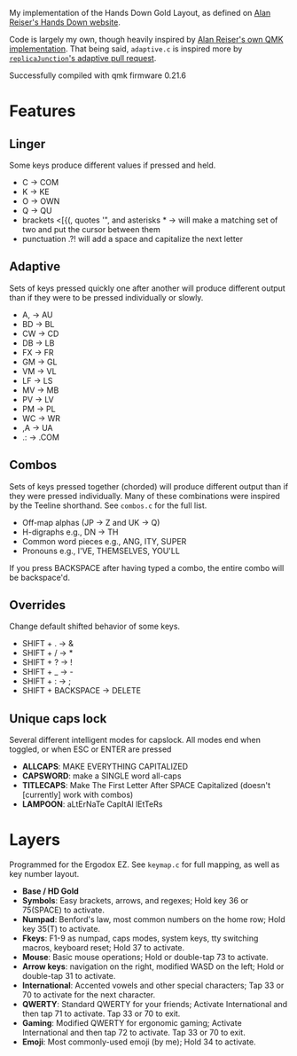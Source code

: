 My implementation of the Hands Down Gold Layout, as defined on [Alan Reiser's Hands Down website](https://sites.google.com/alanreiser.com/handsdown).

Code is largely my own, though heavily inspired by [Alan Reiser's own QMK implementation](https://github.com/moutis/HandsDown). That being said, `adaptive.c` is inspired more by [`replicaJunction`'s adaptive pull request](https://github.com/qmk/qmk_firmware/pull/14034).

Successfully compiled with qmk firmware 0.21.6

Features
========

Linger
------
Some keys produce different values if pressed and held.

  * C &rarr; COM
  * K &rarr; KE
  * O &rarr; OWN
  * Q &rarr; QU
  * brackets <[{(, quotes '", and asterisks * &rarr; will make a matching set of two and put the cursor between them
  * punctuation .?! will add a space and capitalize the next letter

Adaptive
--------
Sets of keys pressed quickly one after another will produce different output than if they were to be pressed individually or slowly.

 * A, &rarr; AU
 * BD &rarr; BL
 * CW &rarr; CD
 * DB &rarr; LB
 * FX &rarr; FR
 * GM &rarr; GL
 * VM &rarr; VL
 * LF &rarr; LS
 * MV &rarr; MB
 * PV &rarr; LV
 * PM &rarr; PL
 * WC &rarr; WR
 * ,A &rarr; UA
 * .: &rarr; .COM

Combos
------
Sets of keys pressed together (chorded) will produce different output than if they were pressed individually. Many of these combinations were inspired by the Teeline shorthand. See `combos.c` for the full list.

 * Off-map alphas (JP &rarr; Z and UK &rarr; Q)
 * H-digraphs e.g., DN &rarr; TH
 * Common word pieces e.g., ANG, ITY, SUPER
 * Pronouns e.g., I'VE, THEMSELVES, YOU'LL

If you press BACKSPACE after having typed a combo, the entire combo will be backspace'd.

Overrides
---------
Change default shifted behavior of some keys.

 * SHIFT + . &rarr; &
 * SHIFT + / &rarr; *
 * SHIFT + ? &rarr; !
 * SHIFT + _ &rarr; -
 * SHIFT + : &rarr; ;
 * SHIFT + BACKSPACE &rarr; DELETE

Unique caps lock
----------------
Several different intelligent modes for capslock. All modes end when toggled, or when ESC or ENTER are pressed

 * **ALLCAPS**: MAKE EVERYTHING CAPITALIZED
 * **CAPSWORD**: make a SINGLE word all-caps
 * **TITLECAPS**: Make The First Letter After SPACE Capitalized (doesn't [currently] work with combos)
 * **LAMPOON**: aLtErNaTe CapItAl lEtTeRs

Layers
======
Programmed for the Ergodox EZ. See `keymap.c` for full mapping, as well as key number layout.

 * **Base / HD Gold**
 * **Symbols**: Easy brackets, arrows, and regexes; Hold key 36 or 75(SPACE) to activate.
 * **Numpad**: Benford's law, most common numbers on the home row; Hold key 35(T) to activate.
 * **Fkeys**: F1-9 as numpad, caps modes, system keys, tty switching macros, keyboard reset; Hold 37 to activate.
 * **Mouse**: Basic mouse operations; Hold or double-tap 73 to activate.
 * **Arrow keys**: navigation on the right, modified WASD on the left; Hold or double-tap 31 to activate.
 * **International**: Accented vowels and other special characters; Tap 33 or 70 to activate for the next character.
 * **QWERTY**: Standard QWERTY for your friends; Activate International and then tap 71 to activate. Tap 33 or 70 to exit.
 * **Gaming**: Modified QWERTY for ergonomic gaming; Activate International and then tap 72 to activate. Tap 33 or 70 to exit.
 * **Emoji**: Most commonly-used emoji (by me); Hold 34 to activate.
